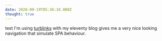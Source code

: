 ```yaml
---
date: 2020-09-19T05:36:34.000Z
thought: true
---
```


test
I'm using [turblinks](https://github.com/turbolinks/turbolinks) with my eleventy blog gives me a very nice looking navigation that simulate SPA behaviour.
